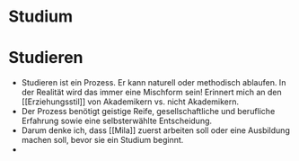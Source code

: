 # Studium 



# Studieren 
- Studieren ist ein Prozess. Er kann naturell oder methodisch ablaufen. In der Realität wird das immer eine Mischform sein! Erinnert mich an den [[Erziehungsstil]] von Akademikern vs. nicht Akademikern. 
- Der Prozess benötigt geistige Reife, gesellschaftliche und berufliche Erfahrung sowie eine selbsterwählte Entscheidung. 
- Darum denke ich, dass [[Mila]] zuerst arbeiten soll oder eine Ausbildung machen soll, bevor sie ein Studium beginnt. 
- 